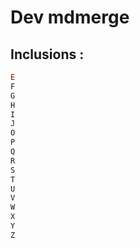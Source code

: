 # Dev mdmerge


## Inclusions :


[](#import>incl.md:5:10:15:js)
````js
E
F
G
H
I
J
O
P
Q
R
S
T
U
V
W
X
Y
Z
````
[](#import<incl.md:5:10:15:js)
